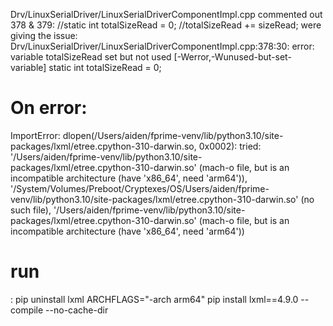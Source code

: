 Drv/LinuxSerialDriver/LinuxSerialDriverComponentImpl.cpp
    commented out 378 & 379:
        //static int totalSizeRead = 0;
        //totalSizeRead += sizeRead;
    were giving the issue:
    Drv/LinuxSerialDriver/LinuxSerialDriverComponentImpl.cpp:378:30: error: variable totalSizeRead set but not used [-Werror,-Wunused-but-set-variable] static int totalSizeRead = 0;


<h1>On error: </h1>
ImportError: dlopen(/Users/aiden/fprime-venv/lib/python3.10/site-packages/lxml/etree.cpython-310-darwin.so, 0x0002): tried: '/Users/aiden/fprime-venv/lib/python3.10/site-packages/lxml/etree.cpython-310-darwin.so' (mach-o file, but is an incompatible architecture (have 'x86_64', need 'arm64')), '/System/Volumes/Preboot/Cryptexes/OS/Users/aiden/fprime-venv/lib/python3.10/site-packages/lxml/etree.cpython-310-darwin.so' (no such file), '/Users/aiden/fprime-venv/lib/python3.10/site-packages/lxml/etree.cpython-310-darwin.so' (mach-o file, but is an incompatible architecture (have 'x86_64', need 'arm64')) 

<h1>run</h1>: 
pip uninstall lxml
ARCHFLAGS="-arch arm64" pip install lxml==4.9.0 --compile --no-cache-dir
